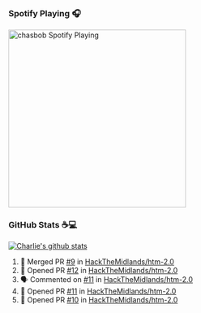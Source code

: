 ### Spotify Playing 🎧

[<img src="https://novatorem.chasbob.vercel.app/api/spotify" alt="chasbob Spotify Playing" width="350" />](https://open.spotify.com/user/charlie2026)

### GitHub Stats :coffee::computer:

[![Charlie's github stats](https://github-readme-stats-six-tau.vercel.app/api?username=chasbob)](https://github.com/anuraghazra/github-readme-stats)

<!--START_SECTION:activity-->
1. 🎉 Merged PR [#9](https://github.com//HackTheMidlands/htm-2.0/pull/9) in [HackTheMidlands/htm-2.0](https://github.com//HackTheMidlands/htm-2.0)
2. 💪 Opened PR [#12](https://github.com//HackTheMidlands/htm-2.0/pull/12) in [HackTheMidlands/htm-2.0](https://github.com//HackTheMidlands/htm-2.0)
3. 🗣 Commented on [#11](https://github.com//HackTheMidlands/htm-2.0/issues/11) in [HackTheMidlands/htm-2.0](https://github.com//HackTheMidlands/htm-2.0)
4. 💪 Opened PR [#11](https://github.com//HackTheMidlands/htm-2.0/pull/11) in [HackTheMidlands/htm-2.0](https://github.com//HackTheMidlands/htm-2.0)
5. 💪 Opened PR [#10](https://github.com//HackTheMidlands/htm-2.0/pull/10) in [HackTheMidlands/htm-2.0](https://github.com//HackTheMidlands/htm-2.0)
<!--END_SECTION:activity-->
